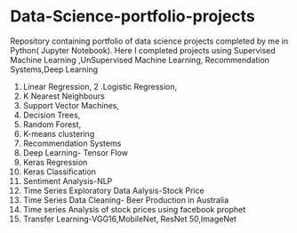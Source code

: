 # Data-Science-portfolio-projects
Repository containing portfolio of data science projects completed by me in Python( Jupyter Notebook).
Here I completed projects using Supervised Machine Learning ,UnSupervised Machine Learning, Recommendation Systems,Deep Learning
1. Linear Regression,
2 .Logistic Regression,
3. K Nearest Neighbours
4. Support Vector Machines,
5.  Decision Trees, 
6.  Random Forest,
7. K-means clustering
8. Recommendation Systems
9.  Deep Learning- Tensor Flow
10.  Keras Regression
11.  Keras Classification
12.  Sentiment Analysis-NLP
13.  Time Series Exploratory  Data Aalysis-Stock Price
14.  Time Series Data Cleaning- Beer Production in Australia
15. Time series Analysis of stock prices using facebook prophet
16. Transfer Learning-VGG16,MobileNet, ResNet 50,ImageNet
